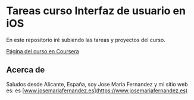 # Tareas curso Interfaz de usuario en iOS

En este repositorio iré subiendo las tareas y proyectos del curso.

[Página del curso en Coursera](https://www.coursera.org/learn/interfaz-ios/home/welcome)

## Acerca de

Saludos desde Alicante, España, soy Jose Maria Fernandez y mi sitio web es: es [www.josemariafernandez.es](https://www.josemariafernandez.es)
